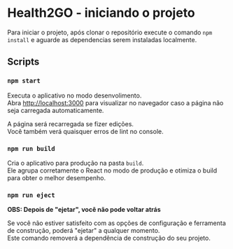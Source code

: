 # Health2GO - iniciando o projeto

Para iniciar o projeto, após clonar o repositório execute o comando `npm install` e aguarde as dependencias serem instaladas localmente. 

## Scripts

### `npm start`

Executa o aplicativo no modo desenvolimento.<br>
Abra [http://localhost:3000](http://localhost:3000) para visualizar no navegador caso a página não seja carregada automaticamente.

A página será recarregada se fizer edições. <br>
Você também verá quaisquer erros de lint no console.

### `npm run build`

Cria o aplicativo para produção na pasta `build`.<br>
Ele agrupa corretamente o React no modo de produção e otimiza o build para obter o melhor desempenho.


### `npm run eject`

**OBS: Depois de "ejetar", você não pode voltar atrás**

Se você não estiver satisfeito com as opções de configuração e ferramenta de construção, poderá "ejetar" a qualquer momento.<br>
Este comando removerá a dependência de construção do seu projeto.
